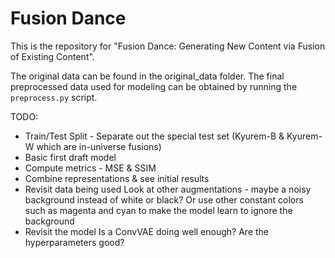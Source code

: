 # Fusion Dance

This is the repository for "Fusion Dance: Generating New Content via Fusion of Existing Content".

The original data can be found in the original_data folder. The final preprocessed data used for modeling can be obtained by running the `preprocess.py` script.

TODO:
* Train/Test Split - Separate out the special test set (Kyurem-B & Kyurem-W which are in-universe fusions)
* Basic first draft model
* Compute metrics - MSE & SSIM
* Combine representations & see initial results
* Revisit data being used
    Look at other augmentations - maybe a noisy background instead of white or black?
    Or use other constant colors such as magenta and cyan to make the model learn to ignore the background
* Revisit the model
    Is a ConvVAE doing well enough?
    Are the hyperparameters good?